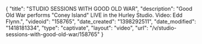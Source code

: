 {
    "title": "STUDIO SESSIONS WITH GOOD OLD WAR",
    "description": "Good Old War performs \"Coney Island\" LIVE in the Hurley Studio. Video: Edd Flynn.",
    "videoid": "158765",
    "date_created": "1398292511",
    "date_modified": "1418181334",
    "type": "captivate",
    "layout": "video",
    "url": "\/v\/studio-sessions-with-good-old-war\/158765"
}